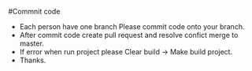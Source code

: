 #Commnit code

- Each person have one branch Please commit code onto your branch. 
- After commit code create  pull request and resolve confict merge to master.
- If error when run project please Clear build -> Make build project.
- Thanks.

